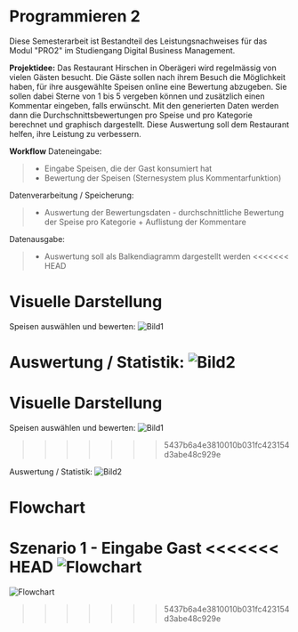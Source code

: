 # Programmieren 2

Diese Semesterarbeit ist Bestandteil des Leistungsnachweises für das Modul "PRO2" im Studiengang Digital Business Management. 

**Projektidee:**
Das Restaurant Hirschen in Oberägeri wird regelmässig von vielen Gästen besucht. Die Gäste sollen nach ihrem Besuch die Möglichkeit haben, für ihre ausgewählte Speisen online eine Bewertung abzugeben. Sie sollen dabei Sterne von 1 bis 5 vergeben können und zusätzlich einen Kommentar eingeben, falls erwünscht. Mit den generierten Daten werden dann die Durchschnittsbewertungen pro Speise und pro Kategorie berechnet und graphisch dargestellt. Diese Auswertung soll dem Restaurant helfen, ihre Leistung zu verbessern.

**Workflow**
Dateneingabe: 
> * Eingabe Speisen, die der Gast konsumiert hat
> * Bewertung der Speisen (Sternesystem plus Kommentarfunktion)
	
Datenverarbeitung / Speicherung:
> * Auswertung der Bewertungsdaten - durchschnittliche Bewertung der Speise pro Kategorie + Auflistung der Kommentare
	
Datenausgabe:
> * Auswertung soll als Balkendiagramm dargestellt werden
<<<<<<< HEAD


# Visuelle Darstellung
Speisen auswählen und bewerten:
![Bild1](Bild1.jpg)

Auswertung / Statistik:
![Bild2](Bild2.jpg)
=======

# Visuelle Darstellung
Speisen auswählen und bewerten:
![Bild1](App_Bewertung/Bild1.jpg)
>>>>>>> 5437b6a4e3810010b031fc423154d3abe48c929e

Auswertung / Statistik:
![Bild2](App_Bewertung/Bild2.jpg)

# Flowchart
Szenario 1 - Eingabe Gast
<<<<<<< HEAD
![Flowchart](Flowchart.jpg)
=======
![Flowchart](App_Bewertung/Flowchart.jpg)
>>>>>>> 5437b6a4e3810010b031fc423154d3abe48c929e

